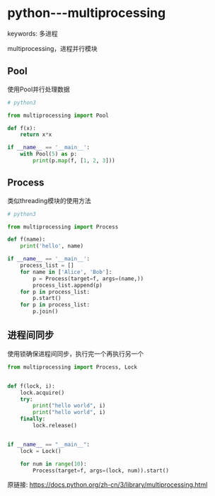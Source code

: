 # python---multiprocessing

keywords: 多进程  

multiprocessing，进程并行模块  

## Pool
使用Pool并行处理数据  
```python
# python3

from multiprocessing import Pool

def f(x):
    return x*x

if __name__ == '__main__':
    with Pool(5) as p:
        print(p.map(f, [1, 2, 3]))
```


## Process
类似threading模块的使用方法  

```python
# python3

from multiprocessing import Process

def f(name):
    print('hello', name)

if __name__ == '__main__':
    process_list = []
    for name in ['Alice', 'Bob']:
        p = Process(target=f, args=(name,))
        process_list.append(p)
    for p in process_list:
        p.start()
    for p in process_list:
        p.join()
```


## 进程间同步
使用锁确保进程间同步，执行完一个再执行另一个  

```python
from multiprocessing import Process, Lock


def f(lock, i):
    lock.acquire()
    try:
        print("hello world", i)
        print("hello world", i)
    finally:
        lock.release()


if __name__ == "__main__":
    lock = Lock()

    for num in range(10):
        Process(target=f, args=(lock, num)).start()
```


原链接: https://docs.python.org/zh-cn/3/library/multiprocessing.html  
